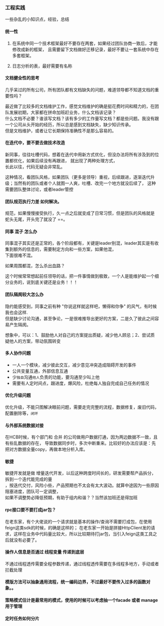 ### 工程实践
一些杂乱的小知识点，经验，总结
#### 统一性

1. 在系统中同一个技术框架最好不要存在两套，如果经过团队协商一致后，才能修改成新的框架，
且需要留下文档做好迁移记录，最好不要让一套系统中存在多套框架。

2. 日志分析的表，最好需要有名称

#### 文档健全性的思考
几乎呆过的所有公司，所有团队都有文档缺失的问题，难道领导都不知道文档的重要性吗？

最近做了比较多的文档维护工作，感觉文档维护的确是挺花费时间和精力的，在团队发展初期，大家都在拼命加班赶业务，什么文档该记录？  
什么文档不必要？谁该写文档？该有多少的工作量写文档？都是些问题。我没有跟一个公司从头开始的经历，所以总是感到文档缺失，缺少知识传承。  
但是文档维护，或者让它长期保持准确性不是那么容易的。


#### 在迭代中，要不要去做技术改造
新同事，往往吐槽代码，想着在迭代中用新方式优化，但没办法将所有涉及到的位置都优化，如果后续没有再跟进， 就出现了两种处理方式，  
长此以往，代码无疑会非常乱。

这种情况，看团队风格，如果团队（更多是领导）重视，后续跟进，逐渐迭代升级；当然有的团队或者个人就图一人爽，吐槽、改完一个地方就没后续了，
这种需要团队整体讨论，或者leader管控



#### 团队规范执行力差 如何解决。
规范，如果慢慢接受执行，久一点之后就变成了日常习惯，但是团队的风格就是 蛇头无尾，开头完了就没了 ==。


#### 同事 混子 怎么办
同事混子其实还是正常的，各个阶段都有，关键是leader别混，leader其实是有收集到额外的信息的，需要制定方向和一些方案，如果他混，  
下面很难不混。

如果周围都混，怎么杀出血路？

这个时候常常想起前任领导的话，把一件事情做到极致，一个人是能维护起一个细分业务的，说到底关键还是业务！！！

#### 团队隔阂较大怎么办
隐约能感受到，同事之前有种 "你说这样就这样吧，懒得和你争" 的风气，有时候我也会这样.  
但是缺少讨论沟通，甚至争论，一是很难推导出更好的方案，二是久了彼此之间容易产生隔阂。

想象中，可以：1、鼓励他人对自己的方案提出质疑，减少他人顾忌；2、尝试质疑他人的方案，带动氛围转变


#### 多人协作问题
- 一人一个模块，减少彼此交互，减少意见冲突造成阻碍开发的事件
- 公共变量互通，外部信息互通
- 少``独自``沟通``他人``负责的功能，要沟通至少叫上他
- 需要有人定时间点，跟进度，爆风险，杜绝每人独自完成自己任务的情况


#### 优化升级问题
优化升级，不能只图解决眼前问题，需要走完完整的流程，数据修复，废旧代码，配置删除等，``闭环``

#### 与外部系统数据对接
在HCB时候，有个部门和 合并 的公司做用户数据打通，因为两边数据不一致，且有些乱数据的存在，
导致数据同步时，多次中断重来。比较好的办法应该是：先把对方数据全量copy，再做本地分析入库。

#### 敏捷
敏捷开发就是做 增量迭代开发，以后这种跨度时间长的，研发需要帮产品拆分，拆到一个迭代能完成的量  
，按迭代交付，风险小些，产品预期也不太会有太大波动。就算中途因为一些原因阻塞进度，团队可一定调整，  
如果不调整势必降低预期，有助于组内和谐？？当然该加班还是得加班

#### rpc接口要不要打成jar包？
在老东家，有个大佬说的一个请求就是基本的操作/查询不需要打成包，在使用feign这类sdk的时候，的确是这样的；
在老东家一开始是拼接HttpClient发的请求，这样在业务中代码量比较大，所以比较期待打jar包，当引入feign这类工具之后就没有必要了。

#### 操作人信息是否通过 线程变量 传递到底层
不通过线程透传需要全程参数传递，通过线程透传需要在多线程多地方，手动或者拦截处理

#### 模版方法可以抽象通用流程，统一编码边界，不过最好不要传入过多的函数对象。。

#### 策略模式估计是最常用的模式，使用的时候可以考虑抽一个facade 或者 manage 用于管理 

#### 定时任务如何分片

